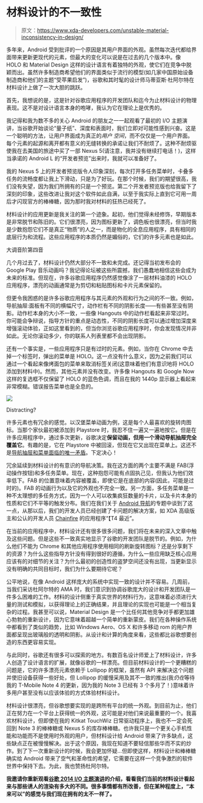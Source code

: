 # 材料设计的不一致性

> 原文：<https://www.xda-developers.com/unstable-material-inconsistency-in-design/>

多年来，Android 受到批评的一个原因是其用户界面的外观。虽然每次迭代都给界面带来更新更现代的元素，但最大的变化可以说是在过去的几个版本中。像 HOLO 和 Material Design 这样的设计语言有着独特的外观，使它们在竞争中脱颖而出。虽然许多制造商希望他们的界面类似于流行的模型(如几家中国原始设备制造商和他们的主题“受苹果启发”)，谷歌和其时髦的设计师马蒂亚斯·杜阿尔特在材料设计上做了一次大胆的跳跃。

首先，我想说的是，这是针对谷歌应用程序的开发团队和迄今为止材料设计的物理表现。这不是对设计语言本身的咆哮，我认为它在理论上是优秀的。

我记得和我为数不多的关心 Android 的朋友之一一起观看了最初的 I/O 主题演讲，当谷歌开始谈论“量子纸”、深度和表面时，我们立即对可能性感到兴奋。这是一个聪明的方法，让用户界面成为真正的*用户* *空间*，而不仅仅是一个用户界面。每个元素的起源和离开都有意义的无缝转换的承诺让我们不耐烦了。这种不耐烦驱使我在去美国的旅途中买了一部 Nexus 5(请注意，我并没有继续打电话！)，这样当承诺的 Android L 的“开发者预览”出来时，我就可以准备好了。

我的 Nexus 5 上的开发者预览版令人印象深刻，每次打开多任务菜单时，卡叠多任务的流畅度都让我上下滑动，只是为了好玩。在那个时候，我们的期望很高，我们没有失望，因为我们所拥有的只是一个预览。第二个开发者预览版也给我留下了深刻的印象，这些改进让我对这个软件如此自满，以至于我实际上直到它可用一周后才闪现官方的棒棒糖，因为那时我对材料的狂热已经死了。

材料设计的应用更新是我关注的第一个迹象。起初，他们觉得未经修饰，早期版本是非常脱节和陈旧的。它们很漂亮，因为图标更新了，调色板也很漂亮，但当时我是少数抱怨它们不是真正“物质”的人之一，而是物化的全息应用程序，具有相同的底层行为和流程。这些应用程序的本质仍然是媚俗的，它们的许多元素也是如此。

大调音阶第四音

几个月过去了，材料设计仍然大部分不一致和未完成。还记得当初发布会的 Google Play 音乐动画吗？我记得论坛被这些所震撼，我们愚蠢地相信这些会成为未来的标准。但现在，许多谷歌应用程序仍然感觉像涂了一层材料油漆的 HOLO 应用程序，漂亮的动画通常是为剪切和粘贴图标和卡片元素保留的。

但更令我困惑的是许多谷歌应用程序与其元素的外观和行为之间的不一致。例如，导航抽屉:面板有不同的横幅尺寸，动作栏有不同的阴影长度——有些甚至没有阴影。动作栏本身的大小不一致，一些像 Hangouts 中的动作栏看起来非常过时。你可能会争辩说，指导方针的重点是动态性，不同的阴影长度可以通过增加深度来增强滚动体验，正如这里看到的，但当你浏览谷歌应用程序时，你会发现情况并非如此。无论你滚动多少，你的联系人列表里都不会出现阴影。

还有一个事实是，一些应用程序只是有过时的元素。例如，当你在 Chrome 中去掉一个标签时，弹出的菜单是 HOLO。这一点没有什么意义，因为之前我们可以通过一个看起来像烤面包的菜单来取消标签关闭(这意味着他们有意识地将 HOLO 添加到材料中)。然而，其他元素并没有改变。许多像 Hangouts 和 Google Now 这样的复选框不仅保留了 HOLO 的蓝色色调，而且在我的 1440p 显示器上看起来非常模糊。错误报告菜单也是全息的。

 <picture>![](img/b961c5c15582437dac197dd8f3c0ef15.png)</picture> 

Distracting?

许多元素也有冗余的感觉。以汉堡菜单动画为例，这是每个人最喜欢的旋转肉图标。当那个家伙最初被添加到 Playstore 时，我忍不住一遍又一遍地按它。但是在许多应用程序中，通过多次更新，谷歌决定**保留动画，但用一个滑动导航抽屉完全覆盖它**。有趣的是，它在 Playstore 中被回滚，但现在它又出现在菜单上。这还不是[导航抽屉和菜单面临的唯一矛盾](http://www.androidpolice.com/2014/10/30/google-turns-design-inconsistency-ten-latest-round-navigation-drawers/)。下定决心！

冗余延续到材料设计的有意识的导航决策。我在这方面的两个主要不满是 FAB(浮动操作按钮)和多任务菜单。现在，这种抱怨可能有点固执己见，但我认为他们效率低下。FAB 的位置意味着内容被覆盖，即使它是在底部的内容(因此，可能是过时的)。FAB 的动画行为以及它的外观也不完全一致。另一方面，多任务菜单是一种不太理想的多任务方式，因为一个人可以收集疯狂数量的卡片，以及卡片本身的性质和它们不平等的触发分布。我们在我们关于 [Android 导航](http://www.xda-developers.com/is-google-lost-a-reflection-on-android-navigation/)的专题中谈到了这一点，从那以后，我们的开发人员已经创建了卡问题的解决方案，如 XDA 高级版主和公认的开发人员 [Chainfire](http://forum.xda-developers.com/member.php?u=631273) 的应用程序“【T4 最近”。

在当前的应用程序中，材料设计还有很多很多问题，我们将在未来的深入文章中触及这些问题。但是这些不一致真实地显示了谷歌的开发团队是脱节的。例如，为什么他们不能为 Chrome 和其他应用程序使用相同的刷新旋转图标？还是分享剩下的资源？为什么这些指导方针没有得到很好的遵循，为什么一些应用缺乏核心应用应该有的对细节的关注？为什么最初的创造性的盗梦空间还没有出现，当更新显示没有明确的共同目标时，我们为什么要期待它呢？

公平地说，在像 Android 这样庞大的系统中实现一致的设计并不容易。几周前，当我们采访杜阿尔特的 AMA 时，我们意识到协调谷歌庞大的设计和开发团队是一件多么困难的工作。材料的设计侧重于真实世界的材料行为，这意味着必须进行大量的测试和模拟，以获得理论上的正确结果，并且理论的实现也可能是一个相当复杂的过程。我甚至可以说，Material Design 是一个比任何其他竞争对手都更加雄心勃勃的重新设计，因为它意味着超越一个简单的重新蒙皮。我们在各种操作系统中都看到了类似的趋势，比如 Windows Aero、OS X 和许多移动 rom 的用户界面都呈现出玻璃般的透明和阴影。从设计和计算的角度来看，这些都比谷歌想要创造的东西更容易实现。

与此同时，谷歌还有很多可以探索的地方。有数百名设计师爱上了材料设计，许多人创造了设计语言的扩展，就像谷歌的一样漂亮。但目前材料设计的一个更糟糕的问题是，它的许多漂亮元素依赖于 Lollipop 的框架，虽然有 API 来解决这个问题并使旧设备获得一些好处，但 Lollipop 的缓慢采用及其不一致的推出(我*仍在*等待我的 T-Mobile Note 4 的更新，因为我的 Note 3 已经有 3 个多月了！)意味着许多用户甚至没有以应该体验的方式体验材料设计。

材料设计很漂亮，但谷歌想要实现的是跨所有平台的统一外观。到目前为止，他们正在努力在一个平台上获得统一的外观，这可能是对他们来说最重要的一个。我喜欢材料设计，但即使在我的 Kitkat TouchWiz 日常驱动程序上，我也不一定会死回到 Note 3 的棒棒糖或 Nexus 5 的库存棒棒糖。也许我只是一个更关心手机性能和功能而不是使用时外观的用户，但材料设计给 Android 带来了许多缺点，这些缺点正在被慢慢解决。出于这个原因，我现在知道不要轻信那些华而不实的炒作。到了下一次重新设计的时候，我会更加怀疑…但即使这样，材料设计和棒棒糖确实给 Android 带来了空气和革命性的希望，它需要在这样一个竞争激烈的软件世界中保持下去。为此，我也赞扬杜阿尔特。

**我邀请你重新观看[谷歌 2014 I/O 主题演讲](https://www.youtube.com/watch?v=wtLJPvx7-ys)的介绍，看看我们当前的材料设计看起来与那些诱人的渲染有多大的不同。很多事情都有所改善，但在某种程度上，“本来可以”的感觉与我们现在拥有的太不一样了。**